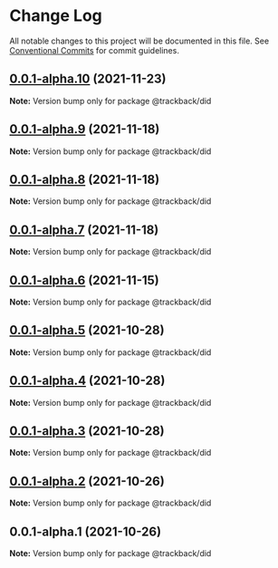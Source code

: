 # Change Log

All notable changes to this project will be documented in this file.
See [Conventional Commits](https://conventionalcommits.org) for commit guidelines.

## [0.0.1-alpha.10](https://github.com/trackback-blockchain/trackback-did/compare/@trackback/did@0.0.1-alpha.9...@trackback/did@0.0.1-alpha.10) (2021-11-23)

**Note:** Version bump only for package @trackback/did





## [0.0.1-alpha.9](https://github.com/trackback-blockchain/trackback-did/compare/@trackback/did@0.0.1-alpha.8...@trackback/did@0.0.1-alpha.9) (2021-11-18)

**Note:** Version bump only for package @trackback/did





## [0.0.1-alpha.8](https://github.com/trackback-blockchain/trackback-did/compare/@trackback/did@0.0.1-alpha.7...@trackback/did@0.0.1-alpha.8) (2021-11-18)

**Note:** Version bump only for package @trackback/did





## [0.0.1-alpha.7](https://github.com/trackback-blockchain/trackback-did/compare/@trackback/did@0.0.1-alpha.6...@trackback/did@0.0.1-alpha.7) (2021-11-18)

**Note:** Version bump only for package @trackback/did





## [0.0.1-alpha.6](https://github.com/trackback-blockchain/trackback-did/compare/@trackback/did@0.0.1-alpha.5...@trackback/did@0.0.1-alpha.6) (2021-11-15)

**Note:** Version bump only for package @trackback/did





## [0.0.1-alpha.5](https://github.com/trackback-blockchain/trackback-did/compare/@trackback/did@0.0.1-alpha.4...@trackback/did@0.0.1-alpha.5) (2021-10-28)

**Note:** Version bump only for package @trackback/did





## [0.0.1-alpha.4](https://github.com/trackback-blockchain/trackback-did/compare/@trackback/did@0.0.1-alpha.3...@trackback/did@0.0.1-alpha.4) (2021-10-28)

**Note:** Version bump only for package @trackback/did





## [0.0.1-alpha.3](https://github.com/trackback-blockchain/trackback-did/compare/@trackback/did@0.0.1-alpha.2...@trackback/did@0.0.1-alpha.3) (2021-10-28)

**Note:** Version bump only for package @trackback/did





## [0.0.1-alpha.2](https://github.com/trackback-blockchain/trackback-did/compare/@trackback/did@0.0.1-alpha.1...@trackback/did@0.0.1-alpha.2) (2021-10-26)

**Note:** Version bump only for package @trackback/did





## 0.0.1-alpha.1 (2021-10-26)

**Note:** Version bump only for package @trackback/did
